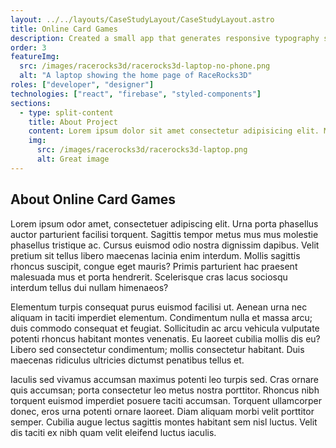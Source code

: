 ```yaml
---
layout: ../../layouts/CaseStudyLayout/CaseStudyLayout.astro
title: Online Card Games
description: Created a small app that generates responsive typography styles for the web.
order: 3
featureImg:
  src: /images/racerocks3d/racerocks3d-laptop-no-phone.png
  alt: "A laptop showing the home page of RaceRocks3D"
roles: ["developer", "designer"]
technologies: ["react", "firebase", "styled-components"]
sections:
  - type: split-content
    title: About Project
    content: Lorem ipsum dolor sit amet consectetur adipisicing elit. Magnam iste dolore aut eaque voluptate ex atque delectus obcaecati. Ducimus animi aspernatur voluptatibus molestias natus et blanditiis eligendi eius praesentium sapiente?
    img:
      src: /images/racerocks3d/racerocks3d-laptop.png
      alt: Great image
---
```


## About Online Card Games

Lorem ipsum odor amet, consectetuer adipiscing elit. Urna porta phasellus auctor parturient facilisi torquent. Sagittis tempor metus mus mus molestie phasellus tristique ac. Cursus euismod odio nostra dignissim dapibus. Velit pretium sit tellus libero maecenas lacinia enim interdum. Mollis sagittis rhoncus suscipit, congue eget mauris? Primis parturient hac praesent malesuada mus et porta hendrerit. Scelerisque cras lacus sociosqu interdum tellus dui nullam himenaeos?

Elementum turpis consequat purus euismod facilisi ut. Aenean urna nec aliquam in taciti imperdiet elementum. Condimentum nulla et massa arcu; duis commodo consequat et feugiat. Sollicitudin ac arcu vehicula vulputate potenti rhoncus habitant montes venenatis. Eu laoreet cubilia mollis dis eu? Libero sed consectetur condimentum; mollis consectetur habitant. Duis maecenas ridiculus ultricies dictumst penatibus tellus et.

Iaculis sed vivamus accumsan maximus potenti leo turpis sed. Cras ornare quis accumsan; porta consectetur leo metus nostra porttitor. Rhoncus nibh torquent euismod imperdiet posuere taciti accumsan. Torquent ullamcorper donec, eros urna potenti ornare laoreet. Diam aliquam morbi velit porttitor semper. Cubilia augue lectus sagittis montes habitant sem nisl luctus. Velit dis taciti ex nibh quam velit eleifend luctus iaculis.
